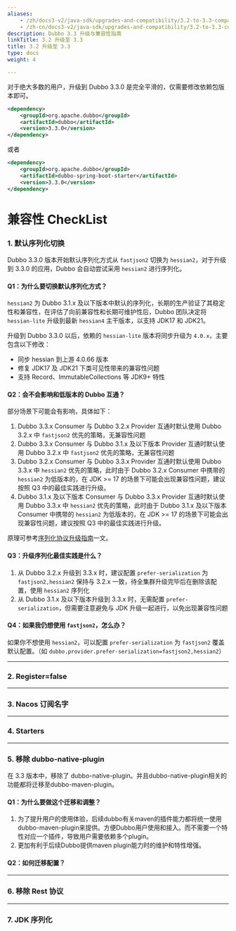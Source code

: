 ```yaml
---
aliases:
    - /zh/docs3-v2/java-sdk/upgrades-and-compatibility/3.2-to-3.3-compatibility-guide/
    - /zh-cn/docs3-v2/java-sdk/upgrades-and-compatibility/3.2-to-3.3-compatibility-guide/
description: Dubbo 3.3 升级与兼容性指南
linkTitle: 3.2 升级至 3.3
title: 3.2 升级至 3.3
type: docs
weight: 4

---
```



对于绝大多数的用户，升级到 Dubbo 3.3.0 是完全平滑的，仅需要修改依赖包版本即可。

```xml
<dependency>
    <groupId>org.apache.dubbo</groupId>
    <artifactId>dubbo</artifactId>
    <version>3.3.0</version>
</dependency>
```

或者

```xml
<dependency>
    <groupId>org.apache.dubbo</groupId>
    <artifactId>dubbo-spring-boot-starter</artifactId>
    <version>3.3.0</version>
</dependency>
```

# 兼容性 CheckList

### 1. 默认序列化切换

Dubbo 3.3.0 版本开始默认序列化方式从 `fastjson2` 切换为 `hessian2`，对于升级到 3.3.0 的应用，Dubbo 会自动尝试采用 `hessian2` 进行序列化。

#### Q1：为什么要切换默认序列化方式？

`hessian2` 为 Dubbo 3.1.x 及以下版本中默认的序列化，长期的生产验证了其稳定性和兼容性，在评估了向前兼容性和长期可维护性后，Dubbo 团队决定将 `hessian-lite` 升级到最新 `hessian4` 主干版本，以支持 JDK17 和 JDK21。

升级到 Dubbo 3.3.0 以后，依赖的 `hessian-lite` 版本将同步升级为 `4.0.x`，主要包含以下修改：
- 同步 hessian 到上游 4.0.66 版本
- 修复 JDK17 及 JDK21 下类可见性带来的兼容性问题
- 支持 Record、ImmutableCollections 等 JDK9+ 特性

#### Q2：会不会影响和低版本的 Dubbo 互通？

部分场景下可能会有影响，具体如下：

1. Dubbo 3.3.x Consumer 与 Dubbo 3.2.x Provider 互通时默认使用 Dubbo 3.2.x 中 `fastjson2` 优先的策略，无兼容性问题
2. Dubbo 3.3.x Consumer 与 Dubbo 3.1.x 及以下版本 Provider 互通时默认使用 Dubbo 3.2.x 中 `fastjson2` 优先的策略，无兼容性问题
3. Dubbo 3.2.x Consumer 与 Dubbo 3.3.x Provider 互通时默认使用 Dubbo 3.3.x 中 `hessian2` 优先的策略，此时由于 Dubbo 3.2.x Consumer 中携带的 `hessian2` 为低版本的，在 JDK >= 17 的场景下可能会出现兼容性问题，建议按照 Q3 中的最佳实践进行升级。
4. Dubbo 3.1.x 及以下版本 Consumer 与 Dubbo 3.3.x Provider 互通时默认使用 Dubbo 3.3.x 中 `hessian2` 优先的策略，此时由于 Dubbo 3.1.x 及以下版本 Consumer 中携带的 `hessian2` 为低版本的，在 JDK >= 17 的场景下可能会出现兼容性问题，建议按照 Q3 中的最佳实践进行升级。

原理可参考[序列化协议升级指南](/zh-cn/overview/mannual/java-sdk/upgrades-and-compatibility/serialization-upgrade/)一文。

#### Q3：升级序列化最佳实践是什么？

1. 从 Dubbo 3.2.x 升级到 3.3.x 时，建议配置 `prefer-serialization` 为 `fastjson2,hessian2` 保持与 3.2.x 一致，待全集群升级完毕后在删除该配置，使用 `hessian2` 序列化
2. 从 Dubbo 3.1.x 及以下版本升级到 3.3.x 时，无需配置 `prefer-serialization`，但需要注意避免与 JDK 升级一起进行，以免出现兼容性问题

#### Q4：如果我仍想使用 `fastjson2`，怎么办？

如果你不想使用 `hessian2`，可以配置 `prefer-serialization` 为 `fastjson2` 覆盖默认配置。（如 `dubbo.provider.prefer-serialization=fastjson2,hessian2`）

---

### 2. Register=false


---

### 3. Nacos 订阅名字


---

### 4. Starters

---

### 5. 移除 dubbo-native-plugin

在 3.3 版本中，移除了 dubbo-native-plugin。并且dubbo-native-plugin相关的功能都将迁移至dubbo-maven-plugin。

#### Q1：为什么要做这个迁移和调整？

1. 为了提升用户的使用体验，后续dubbo有关maven的插件能力都将统一使用dubbo-maven-plugin来提供。方便Dubbo用户使用和接入。而不需要一个特性对应一个插件，导致用户需要依赖多个plugin。
2. 更加有利于后续Dubbo提供maven plugin能力时的维护和特性增强。

#### Q2：如何迁移配置？


---


### 6. 移除 Rest 协议

---

### 7. JDK 序列化

